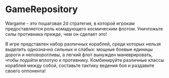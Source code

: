 # GameRepository
Wargame - это пошаговая 2d стратегия, в которой игрокам предоставляется роль комадующего космическим флотом. 
Уничтожьте силы противника прежде, чем он сделает это!

В игре представлен набор различных кораблей, среди которых нельзя выделить однозначно сильных и слабых: 
мощные боевые единицы дороги и неповоротливы, а легкий флот вынужден маневрировать, чтобы подойти вплотую к противнику.
Комбинируйте различные классы кораблей между собой, составьте тактику ведения боя и раздавите своего оппонента!
